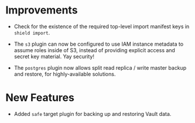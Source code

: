 # Improvements

- Check for the existence of the required top-level import
  manifest keys in `shield import`.

- The `s3` plugin can now be configured to use IAM instance
  metadata to assume roles inside of S3, instead of providing
  explicit access and secret key material.  Yay security!

- The `postgres` plugin now allows split read replica / write
  master backup and restore, for highly-available solutions.

# New Features

- Added `safe` target plugin for backing up and restoring Vault data.
